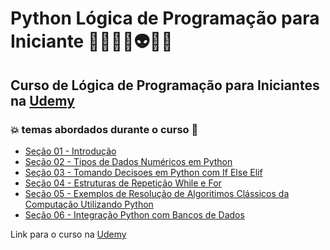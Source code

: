 # Python Lógica de Programação para Iniciante 👩🏻‍💻🤯👽🤖🐍
## Curso de Lógica de Programação para Iniciantes na [Udemy](https://www.udemy.com/course/formacao-python-modulo-basico/)
### 💥 temas abordados durante o curso 🚀
- [Seção 01 - Introdução](https://github.com/romulovieira777/Python_Logica_de_Programacao_para_Iniciantes/tree/master/Secao_01_Introducao)
- [Seção 02 - Tipos de Dados Numéricos em Python](https://github.com/romulovieira777/Python_Logica_de_Programacao_para_Iniciantes/tree/master/Secao_02_Tipos_de_Dados_Numericos_em_Python)
- [Seção 03 - Tomando Decisoes em Python com If Else Elif](https://github.com/romulovieira777/Python_Logica_de_Programacao_para_Iniciantes/tree/master/Secao_03_Tomando_Decisoes_em_Python_com_If_Else_Elif)
- [Seção 04 - Estruturas de Repetição While e For](https://github.com/romulovieira777/Python_Logica_de_Programacao_para_Iniciantes/tree/master/Secao_04_Estruturas_de_Repeticao_While_e_For)
- [Seção 05 - Exemplos de Resolução de Algoritimos Clássicos da Computação Utilizando Python](https://github.com/romulovieira777/Python_Logica_de_Programacao_para_Iniciantes/tree/master/Secao_05_Exemplos_de_Resolucao_de_Algoritimos_Classicos_da_Computacao_Utilizando_Python)
- [Seção 06 - Integração Python com Bancos de Dados]()

Link para o curso na [Udemy](https://www.udemy.com/course/formacao-python-modulo-basico/)
